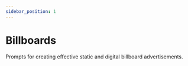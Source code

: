 ```yaml
---
sidebar_position: 1
---
```


# Billboards

Prompts for creating effective static and digital billboard advertisements.
